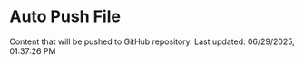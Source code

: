# Auto Push File

Content that will be pushed to GitHub repository.
Last updated: 06/29/2025, 01:37:26 PM